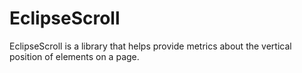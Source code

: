 # EclipseScroll
EclipseScroll is a library that helps provide metrics about the vertical position of elements on a page.
